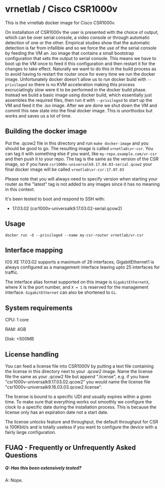 vrnetlab / Cisco CSR1000v
===========================
This is the vrnetlab docker image for Cisco CSR1000v.

On installation of CSR1000v the user is presented with the choice of output,
which can be over serial console, a video console or through automatic
detection of one or the other. Empirical studies show that the automatic
detection is far from infallible and so we force the use of the serial console
by feeding the VM an .iso image that contains a small bootstrap configuration
that sets the output to serial console. This means we have to boot up the VM
once to feed it this configuration and then restart it for the changes to take
effect. Naturally we want to do this in the build process as to avoid having to
restart the router once for every time we run the docker image. Unfortunately
docker doesn't allow us to run docker build with `--privileged` so there is no
KVM acceleration making this process excruciatingly slow were it to be
performed in the docker build phase. Instead we build a basic image using
docker build, which essentially just assembles the required files, then run it
with `--privileged` to start up the VM and feed it the .iso image. After we are
done we shut down the VM and commit this new state into the final docker image.
This is unorthodox but works and saves us a lot of time.

Building the docker image
-------------------------
Put the .qcow2 file in this directory and run `make docker-image` and
you should be good to go. The resulting image is called `vrnetlab\vr-csr`. You can tag
it with something else if you want, like `my-repo.example.com/vr-csr` and then
push it to your repo. The tag is the same as the version of the CSR image, so
if you have `csr1000v-universalk9.17.04.03-serial.qcow2` your final docker image will be
called `vrnetlab\vr-csr:17.07.03`

Please note that you will always need to specify version when starting your
router as the "latest" tag is not added to any images since it has no meaning
in this context.

It's been tested to boot and respond to SSH with:

 * 17.03.02 (csr1000v-universalk9.17.03.02-serial.qcow2)

Usage
-----
```
docker run -d --privileged --name my-csr-router vrnetlab/vr-csr
```

Interface mapping
-----------------
IOS XE 17.03.02 supports a maximum of 26 interfaces, GigabitEthernet1 is always configured
as a management interface leaving upto 25 interfaces for traffic.

The interface alias format supported on this image is `GigabitEthernetX`, where X is the port number, and `X = 1` is reserved for the management interface. `GigabitEthernet` can also be shortened to `Gi`.

System requirements
-------------------
CPU: 1 core

RAM: 4GB

Disk: <500MB

License handling
----------------
You can feed a license file into CSR1000V by putting a text file containing the
license in this directory next to your .qcow2 image. Name the license file the
same as your .qcow2 file but append ".license", e.g. if you have
"csr1000v-universalk9.17.03.02.qcow2" you would name the license file
"csr1000v-universalk9.16.03.03.qcow2.license".

The license is bound to a specific UDI and usually expires within a given time.
To make sure that everything works out smoothly we configure the clock to
a specific date during the installation process. This is because the license
only has an expiration date not a start date.

The license unlocks feature and throughput, the default throughput
for CSR is 100Kbit/s and is totally useless if you want to configure the device
with a fairly large configuration.

FUAQ - Frequently or Unfrequently Asked Questions
-------------------------------------------------
##### Q: Has this been extensively tested?
A: Nope.
